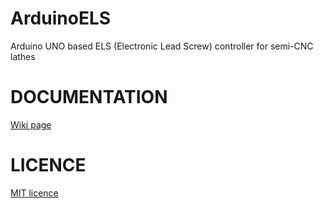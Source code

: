 # ArduinoELS
Arduino UNO based ELS (Electronic Lead Screw) controller for semi-CNC lathes


# DOCUMENTATION <br>
[Wiki page](https://github.com/dalemi666/ArduinoELS/wiki)

# LICENCE
[MIT licence](https://github.com/dalemi666/ArduinoELS/master/LICENCE.md)



